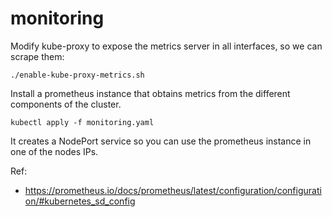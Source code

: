 # monitoring

Modify kube-proxy to expose the metrics server in all interfaces, so we can
scrape them:

```
./enable-kube-proxy-metrics.sh
```

Install a prometheus instance that obtains metrics from the different components
of the cluster.

```
kubectl apply -f monitoring.yaml
```
It creates a NodePort service so you can use the prometheus instance in one of
the nodes IPs.

Ref:
- https://prometheus.io/docs/prometheus/latest/configuration/configuration/#kubernetes_sd_config
